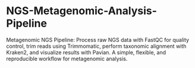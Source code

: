 # NGS-Metagenomic-Analysis-Pipeline
Metagenomic NGS Pipeline: Process raw NGS data with FastQC for quality control, trim reads using Trimmomatic, perform taxonomic alignment with Kraken2, and visualize results with Pavian. A simple, flexible, and reproducible workflow for metagenomic analysis.

